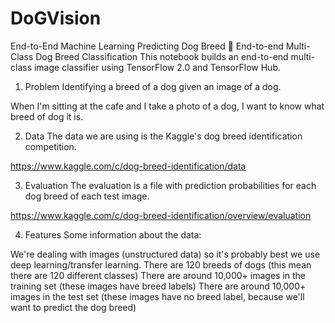 # DoGVision
End-to-End Machine Learning Predicting Dog Breed
🐶 End-to-end Multi-Class Dog Breed Classification
This notebook builds an end-to-end multi-class image classifier using TensorFlow 2.0 and TensorFlow Hub.

1. Problem
Identifying a breed of a dog given an image of a dog.

When I'm sitting at the cafe and I take a photo of a dog, I want to know what breed of dog it is.

2. Data
The data we are using is the Kaggle's dog breed identification competition.

https://www.kaggle.com/c/dog-breed-identification/data

3. Evaluation
The evaluation is a file with prediction probabilities for each dog breed of each test image.

https://www.kaggle.com/c/dog-breed-identification/overview/evaluation

4. Features
Some information about the data:

We're dealing with images (unstructured data) so it's probably best we use deep learning/transfer learning.
There are 120 breeds of dogs (this mean there are 120 different classes)
There are around 10,000+ images in the training set (these images have breed labels)
There are around 10,000+ images in the test set (these images have no breed label, because we'll want to predict the dog breed)
